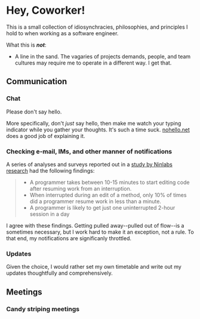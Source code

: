 # Hey, Coworker!

This is a small collection of idiosynchracies, philosophies, and principles I hold to when working as a software engineer.

What this is _**not**_:

* A line in the sand. The vagaries of projects demands, people, and team cultures may require me to operate in a different way. I get that.

## Communication

### Chat

Please don't say hello.

More specifically, don't _just_ say hello, then make me watch your typing indicator while you gather your thoughts. It's such a time suck. [nohello.net](https://www.nohello.net) does a good job of explaining it.

### Checking e-mail, IMs, and other manner of notifications

A series of analyses and surveys reported out in a [study by Ninlabs research](https://blog.ninlabs.com/2013/01/programmer-interrupted/) had the following findings:

> * A programmer takes between 10-15 minutes to start editing code after resuming work from an interruption.
> * When interrupted during an edit of a method, only 10% of times did a programmer resume work in less than a minute.
> * A programmer is likely to get just one uninterrupted 2-hour session in a day

I agree with these findings. Getting pulled away--pulled out of flow--is a sometimes necessary, but I work hard to make it an exception, not a rule. To that end, my notifications are significanly throttled.

### Updates

Given the choice, I would rather set my own timetable and write out my updates thoughtfully and comprehensively.

## Meetings

### Candy striping meetings


